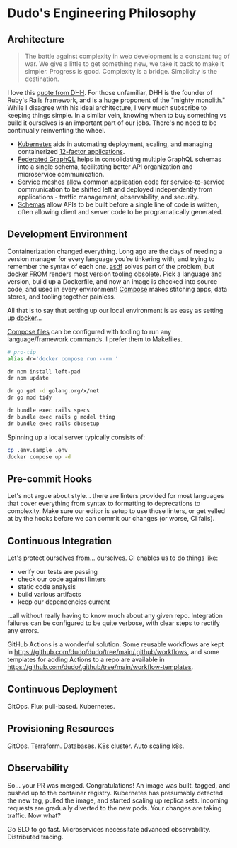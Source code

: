 # Dudo's Engineering Philosophy

## Architecture

> The battle against complexity in web development is a constant tug of war. We give a little to get something new, we take it back to make it simpler.
> Progress is good. Complexity is a bridge. Simplicity is the destination.

I love this [quote from DHH](https://world.hey.com/dhh/introducing-propshaft-ee60f4f6). For those unfamiliar, DHH is the founder of Ruby's Rails framework, and is a huge proponent of the "mighty monolith." While I disagree with his ideal architecture, I very much subscribe to keeping things simple. In a similar vein, knowing when to buy something vs build it ourselves is an important part of our jobs. There's no need to be continually reinventing the wheel.

- [Kubernetes](https://kubernetes.io/docs/tutorials/kubernetes-basics/) aids in automating deployment, scaling, and managing containerized [12-factor applications](https://12factor.net/).
- [Federated GraphQL](https://www.apollographql.com/docs/federation/) helps in consolidating multiple GraphQL schemas into a single schema, facilitating better API organization and microservice communication.
- [Service meshes](https://buoyant.io/service-mesh-manifesto) allow common application code for service-to-service communication to be shifted left and deployed independently from applications - traffic management, observability, and security.
- [Schemas](https://protobuf.dev/) allow APIs to be built before a single line of code is written, often allowing client and server code to be programatically generated.

## Development Environment

Containerization changed everything. Long ago are the days of needing a version manager for every language you’re tinkering with, and trying to remember the syntax of each one. [asdf](https://asdf-vm.com) solves part of the problem, but [docker FROM](https://docs.docker.com/engine/reference/builder/#from) renders most version tooling obsolete. Pick a language and version, build up a Dockerfile, and now an image is checked into source code, and used in every environment! [Compose](https://docs.docker.com/compose/compose-file/03-compose-file/) makes stitching apps, data stores, and tooling together painless.

All that is to say that setting up our local environment is as easy as setting up [docker](https://docs.docker.com/desktop/)...

[Compose files](https://gist.github.com/dudo/96cd32821e78385c88560b50b7a12a4d) can be configured with tooling to run any language/framework commands. I prefer them to Makefiles.

```sh
# pro-tip
alias dr='docker compose run --rm '

dr npm install left-pad
dr npm update

dr go get -d golang.org/x/net
dr go mod tidy

dr bundle exec rails specs
dr bundle exec rails g model thing
dr bundle exec rails db:setup
```

Spinning up a local server typically consists of:

```sh
cp .env.sample .env
docker compose up -d
```

## Pre-commit Hooks

Let's not argue about style... there are linters provided for most languages that cover everything from syntax to formatting to deprecations to complexity. Make sure our editor is setup to use those linters, or get yelled at by the hooks before we can commit our changes (or worse, CI fails).

## Continuous Integration

Let's protect ourselves from... ourselves. CI enables us to do things like:

- verify our tests are passing
- check our code against linters
- static code analysis
- build various artifacts
- keep our dependencies current

...all without really having to know much about any given repo. Integration failures can be configured to be quite verbose, with clear steps to rectify any errors.

GitHub Actions is a wonderful solution. Some reusable workflows are kept in <https://github.com/dudo/dudo/tree/main/.github/workflows>, and some templates for adding Actions to a repo are available in <https://github.com/dudo/.github/tree/main/workflow-templates>.

## Continuous Deployment

GitOps. Flux pull-based. Kubernetes.

## Provisioning Resources

GitOps. Terraform. Databases. K8s cluster. Auto scaling k8s.

## Observability

So... your PR was merged. Congratulations! An image was built, tagged, and pushed up to the container registry. Kubernetes has presumably detected the new tag, pulled the image, and started scaling up replica sets. Incoming requests are gradually diverted to the new pods. Your changes are taking traffic. Now what?

Go SLO to go fast. Microservices necessitate advanced observability. Distributed tracing.
